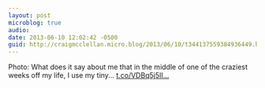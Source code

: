 ```yaml
---
layout: post
microblog: true
audio: 
date: 2013-06-10 12:02:42 -0500
guid: http://craigmcclellan.micro.blog/2013/06/10/t344137559384936449.html
---
```

Photo: What does it say about me that in the middle of one of the craziest weeks off my life, I use my tiny... [t.co/VDBq5j5II...](http://t.co/VDBq5j5IIm)
